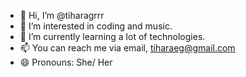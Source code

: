 - 👋 Hi, I’m @tiharagrrr
- 👀 I’m interested in coding and music.
- 🌱 I’m currently learning a lot of technologies.
- 📫 You can reach me via email, tiharaeg@gmail.com
- 😄 Pronouns: She/ Her


<!---
tiharagrrr/tiharagrrr is a ✨ special ✨ repository because its `README.md` (this file) appears on your GitHub profile.
You can click the Preview link to take a look at your changes.
--->
